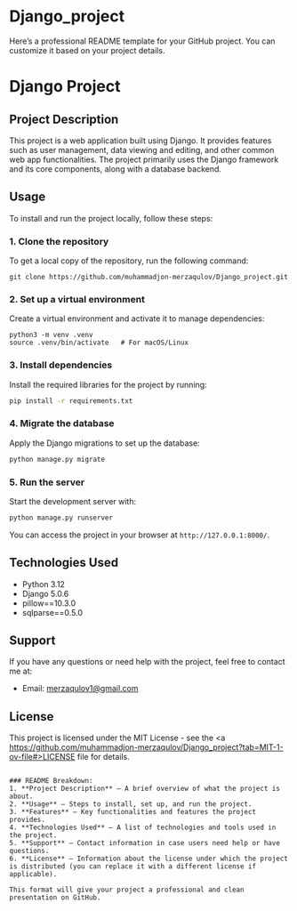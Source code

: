 # Django_project
Here’s a professional README template for your GitHub project. You can customize it based on your project details.


# Django Project

## Project Description
This project is a web application built using Django. It provides features such as user management, data viewing and editing, and other common web app functionalities. The project primarily uses the Django framework and its core components, along with a database backend.

## Usage
To install and run the project locally, follow these steps:

### 1. Clone the repository
To get a local copy of the repository, run the following command:
```
git clone https://github.com/muhammadjon-merzaqulov/Django_project.git
```

### 2. Set up a virtual environment
Create a virtual environment and activate it to manage dependencies:
```
python3 -m venv .venv
source .venv/bin/activate   # For macOS/Linux
```

### 3. Install dependencies
Install the required libraries for the project by running:
```bash
pip install -r requirements.txt
```

### 4. Migrate the database
Apply the Django migrations to set up the database:
```bash
python manage.py migrate
```

### 5. Run the server
Start the development server with:
```bash
python manage.py runserver
```

You can access the project in your browser at `http://127.0.0.1:8000/`.
  
## Technologies Used
- Python 3.12
- Django 5.0.6
- pillow==10.3.0
- sqlparse==0.5.0

## Support
If you have any questions or need help with the project, feel free to contact me at:
- Email: merzaqulov1@gmail.com

## License
This project is licensed under the MIT License - see the <a https://github.com/muhammadjon-merzaqulov/Django_project?tab=MIT-1-ov-file#>LICENSE</a> file for details.
```

### README Breakdown:
1. **Project Description** – A brief overview of what the project is about.
2. **Usage** – Steps to install, set up, and run the project.
3. **Features** – Key functionalities and features the project provides.
4. **Technologies Used** – A list of technologies and tools used in the project.
5. **Support** – Contact information in case users need help or have questions.
6. **License** – Information about the license under which the project is distributed (you can replace it with a different license if applicable).

This format will give your project a professional and clean presentation on GitHub.
